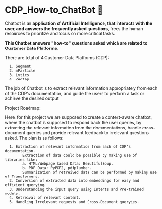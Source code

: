 # CDP_How-to_ChatBot 🚩

Chatbot is an **application of Artificial Intelligence, that interacts with the user, and answers the frequently asked questions**, frees the human resources to prioritize and focus on more critical tasks.

**This Chatbot answers "how-to" questions asked which are related to Customer Data Platforms.**

There are total of 4 Customer Data Platforms (CDP):
      
      1. Segment
      2. mParticle
      3. Lytics
      4. Zeotap

The job of Chatbot is to extract relevant information appropriately from each of the CDP's documentation, and guide the users to perform a task or achieve the desired output.

Project Roadmap:

Here, for this project we are supposed to create a context-aware chatbot, where the chatbot is supposed to respond back the user queries, by extracting the relevant information from the documentations, handle cross-document queries and provide relevant feedback to irrelevant questions asked.
The plan is as follows:

      1. Extraction of relevant information from each of CDP's documentation.
            Extraction of data could be possible by making use of libraries like:
            a. HTML/Webpage based Data: BeautifulSoup.
            b. PDF Data: PyPDF2, pdfplumber.
            Summarization of retreived data can be performed by making use of Transformers.
      2. Conversion of extracted data into embeddings for easy and efficient querying.
      3. Understanding the input query using Intents and Pre-trained models.
      4. Retreival of relevant content.
      5. Handling Irrelevant requests and Cross-Document queryies.
      
